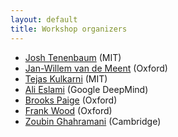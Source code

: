 ```yaml
---
layout: default
title: Workshop organizers
---
```


* [Josh Tenenbaum](http://web.mit.edu/cocosci/josh.html) (MIT)
* [Jan-Willem van de Meent](http://www.robots.ox.ac.uk/~jwvdm/) (Oxford)
* [Tejas Kulkarni](http://tejask.com) (MIT)
* [Ali Eslami](http://arkitus.com/) (Google DeepMind)
* [Brooks Paige](http://www.robots.ox.ac.uk/~brooks/) (Oxford)
* [Frank Wood](http://www.robots.ox.ac.uk/~fwood/) (Oxford)
* [Zoubin Ghahramani](http://mlg.eng.cam.ac.uk/zoubin/) (Cambridge)
